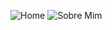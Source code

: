 ![Home](https://github.com/DiogoSaimon/meu-portifolio/assets/86212446/389091f3-0670-4cde-8f98-abbb3f5439fc)
![Sobre Mim](https://github.com/DiogoSaimon/meu-portifolio/assets/86212446/2859524c-4b5c-41ca-b082-26b4df80df34)

